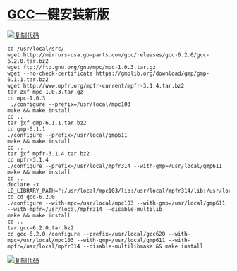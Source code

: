 # [GCC一键安装新版](https://www.cnblogs.com/longzhu/p/gcc_update.html)

[![复制代码](https://common.cnblogs.com/images/copycode.gif)](javascript:void(0);)

```
cd /usr/local/src/
wget http://mirrors-usa.go-parts.com/gcc/releases/gcc-6.2.0/gcc-6.2.0.tar.bz2
wget ftp://ftp.gnu.org/gnu/mpc/mpc-1.0.3.tar.gz
wget --no-check-certificate https://gmplib.org/download/gmp/gmp-6.1.1.tar.bz2
wget http://www.mpfr.org/mpfr-current/mpfr-3.1.4.tar.bz2
tar zxf mpc-1.0.3.tar.gz
cd mpc-1.0.3
 ./configure --prefix=/usr/local/mpc103
make && make install
cd ..
tar jxf gmp-6.1.1.tar.bz2
cd gmp-6.1.1
./configure --prefix=/usr/local/gmp611
make && make install
cd ..
tar jxf mpfr-3.1.4.tar.bz2
cd mpfr-3.1.4
./configure --prefix=/usr/local/mpfr314 --with-gmp=/usr/local/gmp611
make && make install
cd ..
declare -x LD_LIBRARY_PATH=":/usr/local/mpc103/lib:/usr/local/mpfr314/lib:/usr/local/gmp611/lib"
cd cd gcc-6.2.0
./configure --with-mpc=/usr/local/mpc103 --with-gmp=/usr/local/gmp611 --with-mpfr=/usr/local/mpfr314 --disable-multilib
make && make install
cd ..
tar gcc-6.2.0.tar.bz2
cd gcc-6.2.0./configure --prefix=/usr/local/gcc620 --with-mpc=/usr/local/mpc103 --with-gmp=/usr/local/gmp611 --with-mpfr=/usr/local/mpfr314 --disable-multilibmake && make install
```

[![复制代码](https://common.cnblogs.com/images/copycode.gif)](javascript:void(0);)
